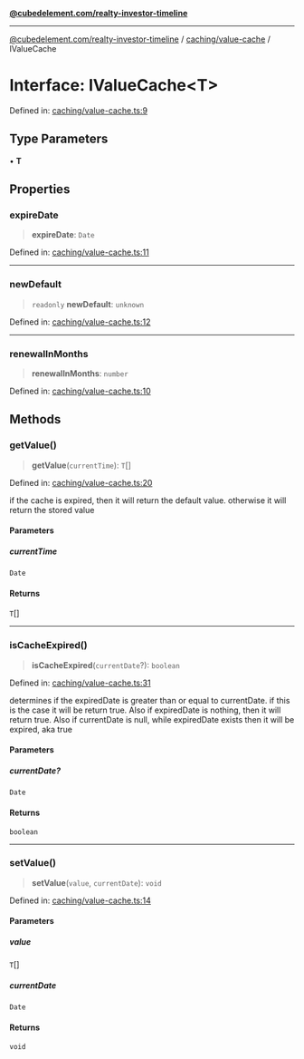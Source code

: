 [**@cubedelement.com/realty-investor-timeline**](../../../index.md)

---

[@cubedelement.com/realty-investor-timeline](../../../modules.md) / [caching/value-cache](../index.md) / IValueCache

# Interface: IValueCache\<T\>

Defined in: [caching/value-cache.ts:9](https://github.com/kvernon/realty-investor-timeline/blob/c7446a8a5576468ac5874a2dd8323180fa97a55b/src/caching/value-cache.ts#L9)

## Type Parameters

• **T**

## Properties

### expireDate

> **expireDate**: `Date`

Defined in: [caching/value-cache.ts:11](https://github.com/kvernon/realty-investor-timeline/blob/c7446a8a5576468ac5874a2dd8323180fa97a55b/src/caching/value-cache.ts#L11)

---

### newDefault

> `readonly` **newDefault**: `unknown`

Defined in: [caching/value-cache.ts:12](https://github.com/kvernon/realty-investor-timeline/blob/c7446a8a5576468ac5874a2dd8323180fa97a55b/src/caching/value-cache.ts#L12)

---

### renewalInMonths

> **renewalInMonths**: `number`

Defined in: [caching/value-cache.ts:10](https://github.com/kvernon/realty-investor-timeline/blob/c7446a8a5576468ac5874a2dd8323180fa97a55b/src/caching/value-cache.ts#L10)

## Methods

### getValue()

> **getValue**(`currentTime`): `T`[]

Defined in: [caching/value-cache.ts:20](https://github.com/kvernon/realty-investor-timeline/blob/c7446a8a5576468ac5874a2dd8323180fa97a55b/src/caching/value-cache.ts#L20)

if the cache is expired, then it will return the default value. otherwise
it will return the stored value

#### Parameters

##### currentTime

`Date`

#### Returns

`T`[]

---

### isCacheExpired()

> **isCacheExpired**(`currentDate`?): `boolean`

Defined in: [caching/value-cache.ts:31](https://github.com/kvernon/realty-investor-timeline/blob/c7446a8a5576468ac5874a2dd8323180fa97a55b/src/caching/value-cache.ts#L31)

determines if the expiredDate is greater than
or equal to currentDate. if this is the case it
will be return true. Also if expiredDate is nothing,
then it will return true. Also if currentDate is null,
while expiredDate exists then it will be expired, aka true

#### Parameters

##### currentDate?

`Date`

#### Returns

`boolean`

---

### setValue()

> **setValue**(`value`, `currentDate`): `void`

Defined in: [caching/value-cache.ts:14](https://github.com/kvernon/realty-investor-timeline/blob/c7446a8a5576468ac5874a2dd8323180fa97a55b/src/caching/value-cache.ts#L14)

#### Parameters

##### value

`T`[]

##### currentDate

`Date`

#### Returns

`void`
